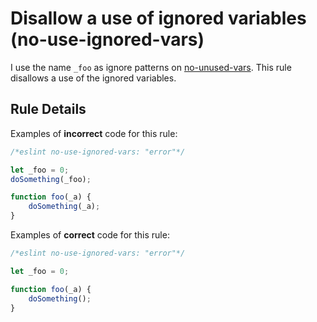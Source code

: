 # Disallow a use of ignored variables (no-use-ignored-vars)

I use the name `_foo` as ignore patterns on [no-unused-vars].
This rule disallows a use of the ignored variables.

## Rule Details

Examples of **incorrect** code for this rule:

```js
/*eslint no-use-ignored-vars: "error"*/

let _foo = 0;
doSomething(_foo);

function foo(_a) {
    doSomething(_a);
}
```

Examples of **correct** code for this rule:

```js
/*eslint no-use-ignored-vars: "error"*/

let _foo = 0;

function foo(_a) {
    doSomething();
}
```

[no-unused-vars]: http://eslint.org/docs/rules/no-unused-vars
